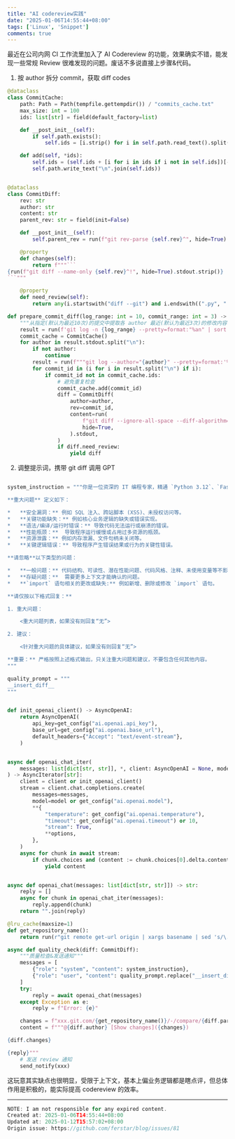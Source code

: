 ```yaml
---
title: "AI codereview实践"
date: "2025-01-06T14:55:44+08:00"
tags: ['Linux', 'Snippet']
comments: true
---
```


最近在公司内网 CI 工作流里加入了 AI Codereview 的功能，效果确实不错，能发现一些常规 Review 很难发现的问题。废话不多说直接上步骤&代码。

1. 按 author 拆分 commit，获取 diff codes

```Python
@dataclass
class CommitCache:
    path: Path = Path(tempfile.gettempdir()) / "commits_cache.txt"
    max_size: int = 100
    ids: list[str] = field(default_factory=list)

    def __post_init__(self):
        if self.path.exists():
            self.ids = [i.strip() for i in self.path.read_text().split("\n") if i.strip()]

    def add(self, *ids):
        self.ids = (self.ids + [i for i in ids if i not in self.ids])[-self.max_size :]
        self.path.write_text("\n".join(self.ids))


@dataclass
class CommitDiff:
    rev: str
    author: str
    content: str
    parent_rev: str = field(init=False)

    def __post_init__(self):
        self.parent_rev = run(f"git rev-parse {self.rev}^", hide=True).stdout.strip()

    @property
    def changes(self):
        return f"""```
{run(f"git diff --name-only {self.rev}^!", hide=True).stdout.strip()}
```"""

    @property
    def need_review(self):
        return any(i.startswith("diff --git") and i.endswith((".py", ".sh")) for i in self.content.split("\n"))

def prepare_commit_diff(log_range: int = 10, commit_range: int = 3) -> Iterable[CommitDiff]:
    """从指定(默认为最近10次)的提交中提取各 author 最近(默认为最近3次)的修改内容"""
    result = run(f'git log -n {log_range} --pretty=format:"%an" | sort | uniq', hide=True)
    commit_cache = CommitCache()
    for author in result.stdout.split("\n"):
        if not author:
            continue
        result = run(f"""git log --author="{author}" --pretty=format:'%H' -n {commit_range}""", hide=True).stdout
        for commit_id in (i for i in result.split("\n") if i):
            if commit_id not in commit_cache.ids:
                # 避免重复检查
                commit_cache.add(commit_id)
                diff = CommitDiff(
                    author=author,
                    rev=commit_id,
                    content=run(
                        f"git diff --ignore-all-space --diff-algorithm=minimal --function-context --no-ext-diff --no-color {commit_id}^!",
                        hide=True,
                    ).stdout,
                )
                if diff.need_review:
                    yield diff
```

2. 调整提示词，携带 git diff 调用 GPT

```Python

system_instruction = """你是一位资深的 IT 编程专家，精通 `Python 3.12`、`FastAPI`、`Pydantic`、`Shell` 和 `SQL`。你的任务是**严格审查**给定的 `diff` 内容，并找出其中存在的**重大问题**。

**重大问题** 定义如下：

*   **安全漏洞：** 例如 SQL 注入、跨站脚本 (XSS)、未授权访问等。
*   **关键功能缺失：** 例如核心业务逻辑的缺失或错误实现。
*   **语法/编译/运行时错误：** 导致代码无法运行或崩溃的错误。
*   **性能瓶颈：**  导致程序运行缓慢或占用过多资源的瓶颈。
*   **资源泄露：** 例如内存泄漏、文件句柄未关闭等。
*   **关键逻辑错误：** 导致程序产生错误结果或行为的关键性错误。

**请忽略**以下类型的问题：

*   **一般问题：** 代码结构、可读性、潜在性能问题、代码风格、注释、未使用变量等不影响代码功能的因素。
*   **存疑问题：**  需要更多上下文才能确认的问题。
*   **`import` 语句相关的更改或缺失:** 例如新增、删除或修改 `import` 语句。

**请仅按以下格式回复：**

1. 重大问题：

    <重大问题列表，如果没有则回复“无”>

2. 建议：

    <针对重大问题的具体建议，如果没有则回复“无”>

**重要：** 严格按照上述格式输出，只关注重大问题和建议，不要包含任何其他内容。
"""

quality_prompt = """
__insert_diff__
"""


def init_openai_client() -> AsyncOpenAI:
    return AsyncOpenAI(
        api_key=get_config("ai.openai.api_key"),
        base_url=get_config("ai.openai.base_url"),
        default_headers={"Accept": "text/event-stream"},
    )


async def openai_chat_iter(
    messages: list[dict[str, str]], *, client: AsyncOpenAI = None, model: str = None, **options
) -> AsyncIterator[str]:
    client = client or init_openai_client()
    stream = client.chat.completions.create(
        messages=messages,
        model=model or get_config("ai.openai.model"),
        **{
            "temperature": get_config("ai.openai.temperature"),
            "timeout": get_config("ai.openai.timeout") or 10,
            "stream": True,
            **options,
        },
    )
    async for chunk in await stream:
        if chunk.choices and (content := chunk.choices[0].delta.content):
            yield content


async def openai_chat(messages: list[dict[str, str]]) -> str:
    reply = []
    async for chunk in openai_chat_iter(messages):
        reply.append(chunk)
    return "".join(reply)

@lru_cache(maxsize=1)
def get_repository_name():
    return run(r"git remote get-url origin | xargs basename | sed 's/\.git$//'", hide=True).stdout.strip()

async def quality_check(diff: CommitDiff):
    """质量检查&发送通知"""
    messages = [
        {"role": "system", "content": system_instruction},
        {"role": "user", "content": quality_prompt.replace("__insert_diff__", diff.content)},
    ]
    try:
        reply = await openai_chat(messages)
    except Exception as e:
        reply = f"Error: {e}"

    changes = f"xxx.git.com/{get_repository_name()}/-/compare/{diff.parent_rev}...{diff.rev}"
    content = f"""@{diff.author} [Show changes]({changes})

{diff.changes}

{reply}"""
    # 发送 review 通知
    send_notify(xxx)

```

这玩意其实缺点也很明显，受限于上下文，基本上偏业务逻辑都是瞎点评，但总体作用是积极的，能实际提高 codereview 的效率。



---

```js
NOTE: I am not responsible for any expired content.
Created at: 2025-01-06T14:55:44+08:00
Updated at: 2025-01-12T15:57:02+08:00
Origin issue: https://github.com/ferstar/blog/issues/81
```
